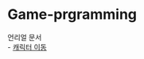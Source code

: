 # Game-prgramming
언리얼 문서        
\- [ 캐릭터 이동 ](https://github.com/se-ni/VR-AR-Basics-of-game-creation.git)
